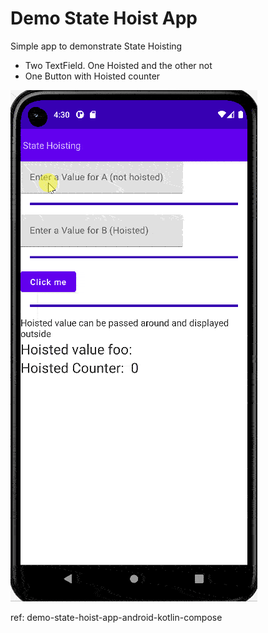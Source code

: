 # Demo State Hoist App
Simple app to demonstrate State Hoisting

- Two TextField. One Hoisted and the other not
- One Button with Hoisted counter

![](screenshot.gif)

ref: demo-state-hoist-app-android-kotlin-compose